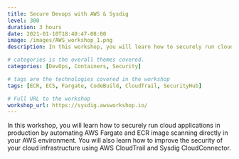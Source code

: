 ```yaml
---
title: Secure Devops with AWS & Sysdig
level: 300
duration: 3 hours
date: 2021-01-10T18:40:47-08:00
image: /images/AWS_workshop_1.png
description: In this workshop, you will learn how to securely run cloud applications in production by automating AWS Fargate and ECR image scanning directly in your AWS environment. You will also learn how to improve the security of your cloud infrastructure using AWS CloudTrail and Sysdig CloudConnector.

# categories is the overall themes covered. 
categories: [DevOps, Containers, Security]

# tags are the technologies covered in the workshop
tags: [ECR, ECS, Fargate, CodeBuild, CloudTrail, SecurityHub]

# Full URL to the workshop
workshop_url: https://sysdig.awsworkshop.io/
---
```


In this workshop, you will learn how to securely run cloud applications in production by automating AWS Fargate and ECR image scanning directly in your AWS environment. You will also learn how to improve the security of your cloud infrastructure using AWS CloudTrail and Sysdig CloudConnector.
